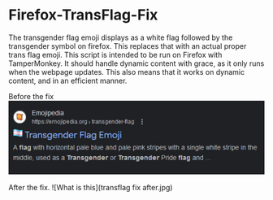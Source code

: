 # Firefox-TransFlag-Fix
The transgender flag emoji displays as a white flag followed by the transgender symbol on firefox. This replaces that with an actual proper trans flag emoji.
This script is intended to be run on Firefox with TamperMonkey.
It should handle dynamic content with grace, as it only runs when the webpage updates. This also means that it works on dynamic content, and in an efficient manner.

Before the fix
![alt text](https://github.com/JennaScvl/Firefox-TransFlag-Fix/blob/main/transflag%20fix%20after.jpg?raw=true)

After the fix.
![What is this](transflag fix after.jpg)
